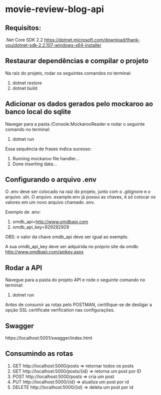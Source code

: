 # movie-review-blog-api

## Requisitos:
.Net Core SDK 2.2
https://dotnet.microsoft.com/download/thank-you/dotnet-sdk-2.2.107-windows-x64-installer

## Restaurar dependências e compilar o projeto
Na raiz do projeto, rodar os seguintes comandos no terminal:
1. dotnet restore
1. dotnet build

## Adicionar os dados gerados pelo mockaroo ao banco local do sqlite
Navegar para a pasta /Console.MockarooReader e rodar o seguinte comando no terminal:
1. dotnet run

Essa sequência de frases indica sucesso:
1. Running mockaroo file handler...
1. Done inserting data...

## Configurando o arquivo .env
O .env deve ser colocado na raiz do projeto, junto com o .gitignore e o arquivo .sln.
O arquivo .example.env já possui as chaves, é só colocar os valores em um novo arquivo chamado .env.

Exemplo de .env:
1. omdb_api=http://www.omdbapi.com
1. omdb_api_key=929292929

OBS: o valor da chave omdb_api deve ser igual ao exemplo.

A sua omdb_api_key deve ser adquirida no próprio site da omdb: http://www.omdbapi.com/apikey.aspx

## Rodar a API
Navegue para a pasta do projeto API e rode o seguinte comando no terminal:
1. dotnet run

Antes de consumir as rotas pelo POSTMAN, certifique-se de desligar a opção SSL certificate verification nas configurações.

## Swagger

https://localhost:5001/swagger/index.html

## Consumindo as rotas
1. GET http://localhost:5000/posts => retornar todos os posts
1. GET http://localhost:5000/posts/{id} => retorna um post por ID
1. POST http://localhost:5000/posts => cria um post
1. PUT http://localhost:5000/{id} => atualiza um post por id
1. DELETE http://localhost:5000/{id} => deleta um post por id